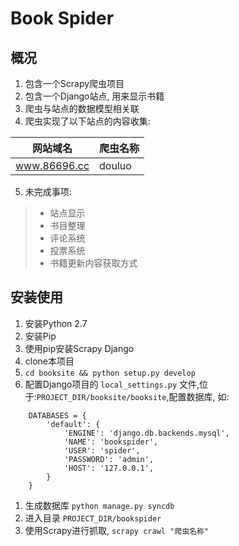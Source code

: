 # Book Spider #

## 概况 ##

1. 包含一个Scrapy爬虫项目
2. 包含一个Django站点, 用来显示书籍
3. 爬虫与站点的数据模型相关联
4. 爬虫实现了以下站点的内容收集:

| 网站域名          | 爬虫名称 |
|-------------------|----------|
| www.86696.cc      | douluo   |

5. 未完成事项:
> * 站点显示
> * 书目整理
> * 评论系统
> * 投票系统
> * 书籍更新内容获取方式

## 安装使用 ##

1. 安装Python 2.7
1. 安装Pip
1. 使用pip安装Scrapy Django
1. clone本项目
1. `cd booksite && python setup.py develop`
1. 配置Django项目的 `local_settings.py` 文件,位于:`PROJECT_DIR/booksite/booksite`,配置数据库, 如:

```
	DATABASES = {
		'default': {
			'ENGINE': 'django.db.backends.mysql',
			'NAME': 'bookspider',
			'USER': 'spider',
			'PASSWORD': 'admin',
			'HOST': '127.0.0.1',
		}
	}
```
1. 生成数据库 `python manage.py syncdb`
1. 进入目录 `PROJECT_DIR/bookspider`
1. 使用Scrapy进行抓取, `scrapy crawl "爬虫名称"`